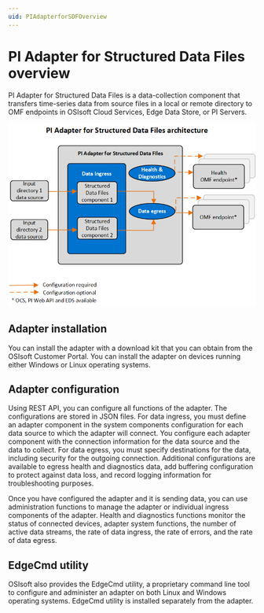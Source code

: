 ```yaml
---
uid: PIAdapterforSDFOverview
---
```


# PI Adapter for Structured Data Files overview

PI Adapter for Structured Data Files is a data-collection component that transfers time-series data from source files in a local or remote directory to OMF endpoints in OSIsoft Cloud Services, Edge Data Store, or PI Servers.

![PI Adapter for Structured Data Files architecture](images/pi-adapter-for-sdf-architecture-diagram.png)

<!---The conceptual information is very light. What type of files? Where do they come from? What sorts of scenarios would this be used in? I wouldn't expect to see installation and configuration information in the main overview page. It seems too detailed. I realize this is what is done on the other apater documents, but I would question it there, too.--->

## Adapter installation

You can install the adapter with a download kit that you can obtain from the OSIsoft Customer Portal. You can install the adapter on devices running either Windows or Linux operating systems.

## Adapter configuration

Using REST API, you can configure all functions of the adapter. The configurations are stored in JSON files. For data ingress, you must define an adapter component in the system components configuration for each data source to which the adapter will connect. You configure each adapter component with the connection information for the data source and the data to collect. For data egress, you must specify destinations for the data, including security for the outgoing connection. Additional configurations are available to egress health and diagnostics data, add buffering configuration to protect against data loss, and record logging information for troubleshooting purposes.

Once you have configured the adapter and it is sending data, you can use administration functions to manage the adapter or individual ingress components of the adapter. Health and diagnostics functions monitor the status of connected devices, adapter system functions, the number of active data streams, the rate of data ingress, the rate of errors, and the rate of data egress.

## EdgeCmd utility

OSIsoft also provides the EdgeCmd utility, a proprietary command line tool to configure and administer an adapter on both Linux and Windows operating systems. EdgeCmd utility is installed separately from the adapter.
